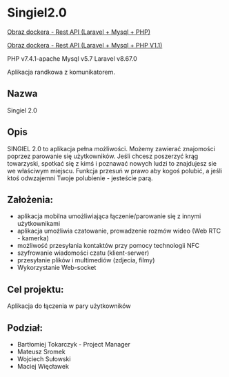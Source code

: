 # Singiel2.0

[Obraz dockera - Rest API (Laravel + Mysql + PHP)](https://drive.google.com/file/d/1-IlIgR0lDKlljwR4loYshYjOCQKXOa-6/view?usp=sharing)

[Obraz dockera - Rest API (Laravel + Mysql + PHP V1.1)](https://drive.google.com/file/d/1cLSbAqMGKPDYk6hWNzchuBE06mj6nl1i/view?usp=sharing)

PHP v7.4.1-apache
Mysql v5.7
Laravel v8.67.0

Aplikacja randkowa z komunikatorem.

## Nazwa

Singiel 2.0

## Opis
SINGIEL 2.0 to aplikacja pełna możliwości. Możemy zawierać znajomości poprzez parowanie się użytkowników. Jeśli chcesz poszerzyć krąg towarzyski, spotkać się z kimś i poznawać nowych ludzi to znajdujesz sie we właściwym miejscu. Funkcja przesuń w prawo aby kogoś polubić, a jeśli ktoś odwzajemni Twoje polubienie - jesteście parą.

## Założenia:
- aplikacja mobilna umożliwiająca łączenie/parowanie się z innymi użytkownikami 
- aplikacja umożliwia czatowanie, prowadzenie rozmów wideo (Web RTC - kamerka)
- możliwość przesyłania kontaktów przy pomocy technologii NFC
- szyfrowanie wiadomości czatu (klient-serwer)
- przesyłanie plików i multimediów (zdjecia, filmy)
- Wykorzystanie Web-socket

## Cel projektu:

Aplikacja do łączenia w pary użytkowników

## Podział: 
- Bartłomiej Tokarczyk - Project Manager
- Mateusz Sromek
- Wojciech Sułowski
- Maciej Więcławek
